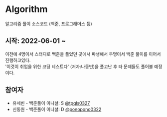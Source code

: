 # Algorithm
알고리즘 풀이 소스코드 (백준, 프로그래머스 등)

## 시작: 2022-06-01 ~

이전에 4명이서 스터디로 백준을 풀었던 곳에서 파생해서 두명이서 백준 풀이를 이어서 진행하고있다.  
'이것이 취업을 위한 코딩 테스트다' (저자:나동빈)을 풀고난 후 타 문제들도 풀어볼 예정이다.  

## 참여자
* 유세빈 - 백준풀이 이니셜: S [@tpqls0327](https://github.com/tpqls0327)
* 신동원 - 백준풀이 이니셜: D [@ponopono0322](https://github.com/ponopono0322)
